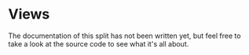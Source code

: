 # Views

The documentation of this split has not been written yet, but feel free to
take a look at the source code to see what it's all about.

